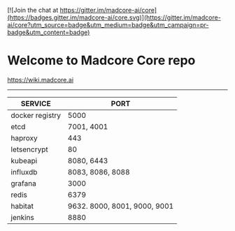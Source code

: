 [![Join the chat at https://gitter.im/madcore-ai/core](https://badges.gitter.im/madcore-ai/core.svg)](https://gitter.im/madcore-ai/core?utm_source=badge&utm_medium=badge&utm_campaign=pr-badge&utm_content=badge)


# Welcome to Madcore Core repo
https://wiki.madcore.ai


----------------------------------------------
   SERVICE      |           PORT
----------------|-----------------------------
docker registry |           5000
etcd            |        7001, 4001
haproxy         |           443
letsencrypt     |           80
kubeapi         |        8080, 6443
influxdb        |     8083, 8086, 8088
grafana         |          3000
redis           |          6379
habitat         |9632. 8000, 8001, 9000, 9001
jenkins         |          8880


